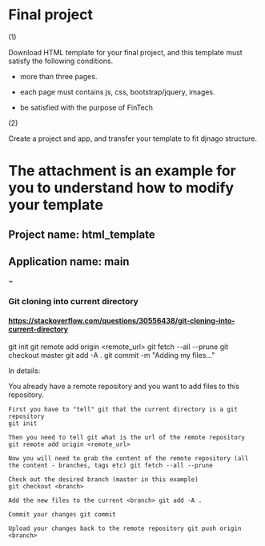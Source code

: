 # Final project

(1)

Download HTML template for your final project, and this template must satisfy the following conditions.

* more than three pages.

* each page must contains js, css, bootstrap/jquery, images.

* be satisfied with the purpose of FinTech

(2)

Create a project and app, and transfer your template to fit djnago structure.

# The attachment is an example for you to understand how to modify your template

## Project name: html_template

## Application name: main

~

### Git cloning into current directory
#### https://stackoverflow.com/questions/30556438/git-cloning-into-current-directory

git init
git remote add origin <remote_url>
git fetch --all --prune
git checkout master
git add -A .
git commit -m "Adding my files..."

In details:

You already have a remote repository and you want to add files to this repository.

    First you have to "tell" git that the current directory is a git repository
    git init

    Then you need to tell git what is the url of the remote repository
    git remote add origin <remote_url>

    Now you will need to grab the content of the remote repository (all the content - branches, tags etc) git fetch --all --prune

    Check out the desired branch (master in this example)
    git checkout <branch>

    Add the new files to the current <branch> git add -A .

    Commit your changes git commit

    Upload your changes back to the remote repository git push origin <branch>

